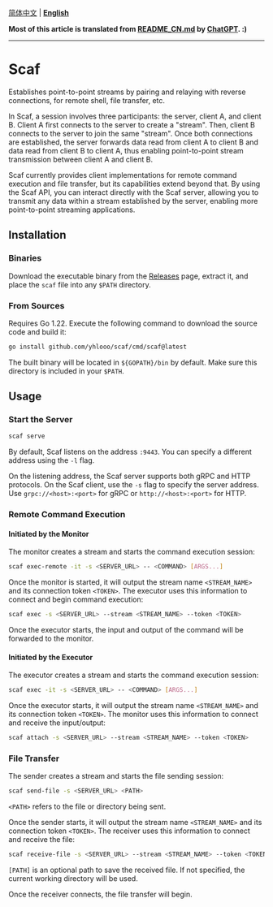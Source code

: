 [简体中文](README_CN.md) | **[English](README.md)**

**Most of this article is translated from [README_CN.md](README_CN.md) by [ChatGPT](https://chatgpt.com/). :)**

---

# Scaf

Establishes point-to-point streams by pairing and relaying with reverse connections, for remote shell, file transfer, etc.

In Scaf, a session involves three participants: the server, client A, and client B. Client A first connects to the server to create a "stream". Then, client B connects to the server to join the same "stream". Once both connections are established, the server forwards data read from client A to client B and data read from client B to client A, thus enabling point-to-point stream transmission between client A and client B.

Scaf currently provides client implementations for remote command execution and file transfer, but its capabilities extend beyond that. By using the Scaf API, you can interact directly with the Scaf server, allowing you to transmit any data within a stream established by the server, enabling more point-to-point streaming applications.

## Installation

### Binaries

Download the executable binary from the [Releases](https://github.com/yhlooo/scaf/releases) page, extract it, and place the `scaf` file into any `$PATH` directory.

### From Sources

Requires Go 1.22. Execute the following command to download the source code and build it:

```bash
go install github.com/yhlooo/scaf/cmd/scaf@latest
```

The built binary will be located in `${GOPATH}/bin` by default. Make sure this directory is included in your `$PATH`.

## Usage

### Start the Server

```bash
scaf serve
```

By default, Scaf listens on the address `:9443`. You can specify a different address using the `-l` flag.

On the listening address, the Scaf server supports both gRPC and HTTP protocols. On the Scaf client, use the `-s` flag to specify the server address. Use `grpc://<host>:<port>` for gRPC or `http://<host>:<port>` for HTTP.

### Remote Command Execution

#### Initiated by the Monitor

The monitor creates a stream and starts the command execution session:

```bash
scaf exec-remote -it -s <SERVER_URL> -- <COMMAND> [ARGS...]
```

Once the monitor is started, it will output the stream name `<STREAM_NAME>` and its connection token `<TOKEN>`. The executor uses this information to connect and begin command execution:

```bash
scaf exec -s <SERVER_URL> --stream <STREAM_NAME> --token <TOKEN>
```

Once the executor starts, the input and output of the command will be forwarded to the monitor.

#### Initiated by the Executor

The executor creates a stream and starts the command execution session:

```bash
scaf exec -it -s <SERVER_URL> -- <COMMAND> [ARGS...]
```

Once the executor starts, it will output the stream name `<STREAM_NAME>` and its connection token `<TOKEN>`. The monitor uses this information to connect and receive the input/output:

```bash
scaf attach -s <SERVER_URL> --stream <STREAM_NAME> --token <TOKEN>
```

### File Transfer

The sender creates a stream and starts the file sending session:

```bash
scaf send-file -s <SERVER_URL> <PATH>
```

`<PATH>` refers to the file or directory being sent.

Once the sender starts, it will output the stream name `<STREAM_NAME>` and its connection token `<TOKEN>`. The receiver uses this information to connect and receive the file:

```bash
scaf receive-file -s <SERVER_URL> --stream <STREAM_NAME> --token <TOKEN> [PATH]
```

`[PATH]` is an optional path to save the received file. If not specified, the current working directory will be used.

Once the receiver connects, the file transfer will begin.

